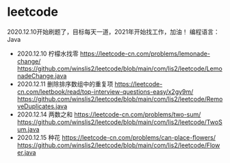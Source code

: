 # leetcode
2020.12.10开始刷题了，目标每天一道，2021年开始找工作，加油！
编程语言：Java
- 2020.12.10 柠檬水找零 https://leetcode-cn.com/problems/lemonade-change/
https://github.com/winslis2/leetcode/blob/main/com/lis2/leetcode/LemonadeChange.java
- 2020.12.11 删除排序数组中的重复项 https://leetcode-cn.com/leetbook/read/top-interview-questions-easy/x2gy9m/
https://github.com/winslis2/leetcode/blob/main/com/lis2/leetcode/RemoveDuplicates.java
- 2020.12.14 两数之和 https://leetcode-cn.com/problems/two-sum/
https://github.com/winslis2/leetcode/blob/main/com/lis2/leetcode/TwoSum.java
- 2020.12.15 种花 https://leetcode-cn.com/problems/can-place-flowers/ 
 https://github.com/winslis2/leetcode/blob/main/com/lis2/leetcode/Flower.java